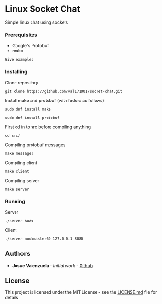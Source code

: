 # Linux Socket Chat

Simple linux chat using sockets

### Prerequisites
- Google's Protobuf
- make

```
Give examples
```

### Installing

Clone repository

```
git clone https://github.com/val171001/socket-chat.git
```

Install make and protobuf (with fedora as follows)

```
sudo dnf install make
```
```
sudo dnf install protobuf
```

First cd in to src before compiling anything

```
cd src/
```

Compiling protobuf messages
```
make messages
```

Compiling client

```
make client
```

Compiling server

```
make server
```

### Running

Server

```
./server 8080
```

Client

```
./server noobmaster69 127.0.0.1 8080
```

## Authors

* **Josue Valenzuela** - *Initial work* - [Github](https://github.com/val171001)

## License

This project is licensed under the MIT License - see the [LICENSE.md](LICENSE.md) file for details
